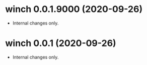 # winch 0.0.1.9000 (2020-09-26)

- Internal changes only.


# winch 0.0.1 (2020-09-26)

- Internal changes only.


